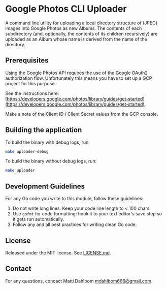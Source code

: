 # Google Photos CLI Uploader

A command line utility for uploading a local directory structure of (JPEG) images into Google Photos as new Albums. The contents of each subdirectory (and, optionally, the contents of its children recursively) are uploaded as an Album whose name is derived from the name of the directory.

## Prerequisites

Using the Google Photos API requires the use of the Google OAuth2 authorization flow. Unfortunately
this means you have to set up a GCP project for this purpose.

See the instructions here: [https://developers.google.com/photos/library/guides/get-started](https://developers.google.com/photos/library/guides/get-started).

Make a note of the Client ID / Client Secret values from the GCP console.

## Building the application

To build the binary with debug logs, run:

```sh
make uploader-debug
```

To build the binary without debug logs, run:

```sh
make uploader
```

## Development Guidelines

For any Go code you write to this module, follow these guidelines:

1. Do not write long lines. Keep your code line length to < 100 chars.
2. Use `gofmt` for code formatting; hook it to your text editor's save step so it gets run automatically.
3. Follow any and all best practices for writing clean Go code.

## License

Released under the MIT license. See [LICENSE.md](LICENSE.md).

## Contact

For any questions, concact Matti Dahlbom <mdahlbom666@gmail.com>.
